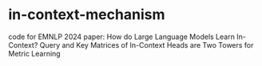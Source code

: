# in-context-mechanism
code for EMNLP 2024 paper: How do Large Language Models Learn In-Context? Query and Key Matrices of In-Context Heads are Two Towers for Metric Learning

